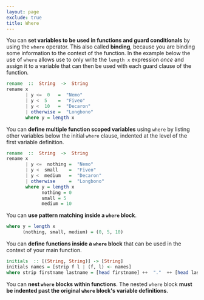 ```yaml
---
layout: page
exclude: true
title: Where
---
```


You can **set variables to be used in functions and guard conditionals** by using the `where` operator. This also called **binding**, because you are binding some information to the context of the function. In the example below the use of `where` allows use to only write the `length x` expression *once* and assign it to a variable that can then be used with each guard clause of the function.
```haskell
rename  ::  String  ->  String
rename x
       | y <=  0   =  "Nemo"
       | y <  5    =  "Fiveo"
       | y <  10   =  "Decaron"
       | otherwise =  "Longbono"
       where y = length x
```

You can **define multiple function scoped variables** using `where` by listing other variables below the initial `where` clause, indented at the level of the first variable definition.
```haskell
rename  ::  String  ->  String
rename x
       | y <=  nothing =  "Nemo"
       | y <  small    =  "Fiveo"
       | y <  medium   =  "Decaron"
       | otherwise     =  "Longbono"
       where y = length x
             nothing = 0
             small = 5
             medium = 10
```

You can **use pattern matching inside a `where` block**.
```haskell
where y = length x
      (nothing, small, medium) = (0, 5, 10)
```

You can **define functions inside a `where` block** that can be used in the context of your main function.
```haskell
initials  :: [(String, String)] -> [String]
initials names = [strip f l | (f, l) <- names]
where strip firstname lastname = [head firstname] ++  "."  ++ [head lastname]
```

You can **nest `where` blocks within functions**. The nested `where` block **must be indented past the original `where` block's variable definitions**.


<!--stackedit_data:
eyJoaXN0b3J5IjpbMTI5NzQ4NzYzNV19
-->